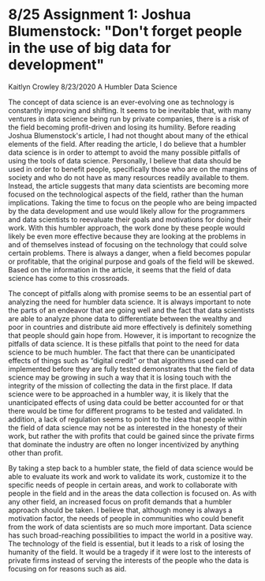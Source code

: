 # 8/25 Assignment 1: Joshua Blumenstock: "Don't forget people in the use of big data for development"

Kaitlyn Crowley
8/23/2020
A Humbler Data Science

The concept of data science is an ever-evolving one as technology is constantly improving and shifting.  It seems to be inevitable that, with many ventures in data science being run by private companies, there is a risk of the field becoming profit-driven and losing its humility.  Before reading Joshua Blumenstock's article, I had not thought about many of the ethical elements of the field.  After reading the article, I do believe that a humbler data science is in order to attempt to avoid the many possible pitfalls of using the tools of data science.  Personally, I believe that data should be used in order to benefit people, specifically those who are on the margins of society and who do not have as many resources readily available to them.  Instead, the article suggests that many data scientists are becoming more focused on the technological aspects of the field, rather than the human implications.  Taking the time to focus on the people who are being impacted by the data development and use would likely allow for the programmers and data scientists to reevaluate their goals and motivations for doing their work.  With this humbler approach, the work done by these people would likely be even more effective because they are looking at the problems in and of themselves instead of focusing on the technology that could solve certain problems.  There is always a danger, when a field becomes popular or profitable, that the original purpose and goals of the field will be skewed.  Based on the information in the article, it seems that the field of data science has come to this crossroads.

The concept of pitfalls along with promise seems to be an essential part of analyzing the need for humbler data science.  It is always important to note the parts of an endeavor that are going well and the fact that data scientists are able to analyze phone data to differentiate between the wealthy and poor in countries and distribute aid more effectively is definitely something that people should gain hope from.  However, it is important to recognize the pitfalls of data science.  It is these pitfalls that point to the need for data science to be much humbler.  The fact that there can be unanticipated effects of things such as “digital credit” or that algorithms used can be implemented before they are fully tested demonstrates that the field of data science may be growing in such a way that it is losing touch with the integrity of the mission of collecting the data in the first place.  If data science were to be approached in a humbler way, it is likely that the unanticipated effects of using data could be better accounted for or that there would be time for different programs to be tested and validated.  In addition, a lack of regulation seems to point to the idea that people within the field of data science may not be as interested in the honesty of their work, but rather the with profits that could be gained since the private firms that dominate the industry are often no longer incentivized by anything other than profit.

By taking a step back to a humbler state, the field of data science would be able to evaluate its work and work to validate its work, customize it to the specific needs of people in certain areas, and work to collaborate with people in the field and in the areas the data collection is focused on.  As with any other field, an increased focus on profit demands that a humbler approach should be taken.  I believe that, although money is always a motivation factor, the needs of people in communities who could benefit from the work of data scientists are so much more important.  Data science has such broad-reaching possibilities to impact the world in a positive way.  The technology of the field is essential, but it leads to a risk of losing the humanity of the field.  It would be a tragedy if it were lost to the interests of private firms instead of serving the interests of the people who the data is focusing on for reasons such as aid.									

